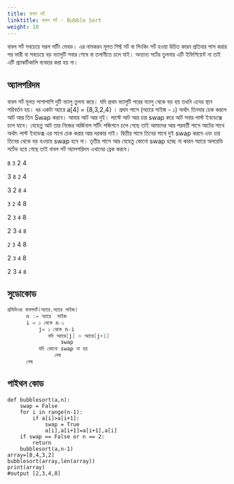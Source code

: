```yaml
---
title: বাবল সর্ট
linktitle: বাবল সর্ট - Bubble Sort
weight: 10
---
```


বাবল সর্ট সবচেয়ে সরল সর্টিং মেথড। এর নামকরন মূলত 
শিফ্ট সর্ট বা সিংকিং সর্ট হওয়া উচিত কারন প্রতিবার পাস করার পর ভারী বা সবচেয়ে 
বড় ভ্যালুটি সবার শেষে বা তলানীতে চলে যাই। অন্যান্য সর্টের 
তুলনায় এটি ইফিশিয়েন্ট না তাই এটি প্র্যাকটিকালি ব্যবহার
করা হয় না।

## অ্যালগরিদম

বাবল সর্ট মূলত পাশাপাশি দুটি ভ্যালু তুলনা করে। যদি প্রথম ভ্যালুটি
পরের ভ্যালু থেকে বড় হয় তখনি এদের স্থান পরিবর্তন হয়।
ধর একটা অ্যারে a[4] = {8,3,2,4} । প্রথম পাসে (অ্যারে সাইজ - ১) অর্থাৎ  তিনবার চেক করলে আট আর তিন Swap করবে।
আবার আট আর দুই। লাস্টে আট আর চার swap করে
আট সবার লাস্ট ইনডেক্সে চলে যাবে। যেহেতু আট তার 
নিজের অর্জিনাল সর্টিং পজিশনে চলে গেছে তাই আমাদের 
আর পরবর্তী পাসে আটের সাথে অর্থাৎ  লাস্ট ইনডেক্স এর
সাথে চেক করার আর দরকার নাই।
দ্বিতীয় পাসে তিনের সাথে দুই swap করবে এবং চার তিনের থেকে বড় 
হওয়ায় swap হবে না। তৃতীয় পাসে আর যেহেতু কোনো swap হচ্ছে  না কারন
অ্যারে অলরেডি সর্টেড হয়ে গেছে তাই বাবল সর্ট অ্যালগরিদম 
এখানের ব্রেক করবে।

`8` `3` 2 4

3 `8` `2` 4

3 2 `8` `4`

`3` `2` 4 8

2 `3` `4` 8

2 3 `4` `8`

`2` `3` 4 8

2 `3` `4` 8

2 3 `4` `8`

## সুডোকোড
```c
প্রসিডিওর বাবলসর্ট(অ্যারে,অ্যারে সাইজ)
      n := অ্যারে  সাইজ
      i = ১ থেকে n-১
          j= ১ থেকে n-i
             যদি অ্যারে[j] > অ্যারে[j+1]
                 swap
          যদি কোনো swap না হয়
               শেষ 
      শেষ 
```


## পাইথন কোড
```python3
def bubblesort(a,n):
	swap = False
	for i in range(n-1):
		if a[i]>a[i+1]:
			swap = True
			a[i],a[i+1]=a[i+1],a[i]
	if swap == False or n == 2:
		return
	bubblesort(a,n-1)
array=[8,4,3,2]
bubblesort(array,len(array))
print(array)
#output [2,3,4,8]
```
